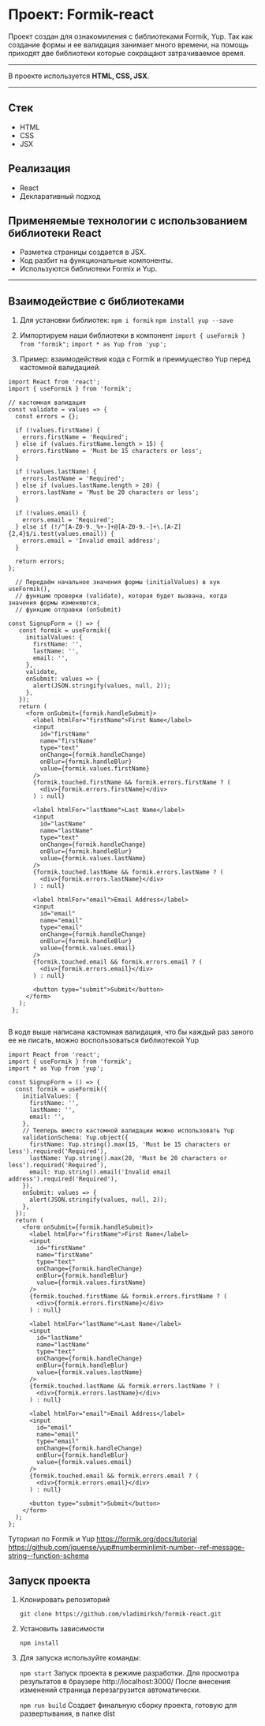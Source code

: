 # Проект: Formik-react

Проект создан для ознакомиления c библиотеками Formik, Yup.
Так как cоздание формы и ее валидация занимает много времени, на помощь приходят две библиотеки которые сокращают затрачиваемое время.

____
В проекте используется **HTML, CSS, JSX**.

___
## Стек
+ HTML
+ CSS
+ JSX


## Реализация
+ React
+ Декларативный подход


## Применяемые технологии с использованием библиотеки React
+ Разметка страницы создается в JSX.
+ Код разбит на функциональные компоненты.
+ Используются библиотеки Formix и Yup.

___
## Взаимодействие с библиотеками ##
1. Для установки библиотек:
  ```npm i formik```
  ```npm install yup --save```

2. Импортируем наши библиотеки в компонент
  ```import { useFormik } from "formik";```
  ```import * as Yup from 'yup'; ```

3. Пример: взаимодействия кода с Formik и преимущество Yup перед кастомной валидацией.
```
import React from 'react';
import { useFormik } from 'formik';

// кастомная валидация
const validate = values => {
  const errors = {};

  if (!values.firstName) {
    errors.firstName = 'Required';
  } else if (values.firstName.length > 15) {
    errors.firstName = 'Must be 15 characters or less';
  }

  if (!values.lastName) {
    errors.lastName = 'Required';
  } else if (values.lastName.length > 20) {
    errors.lastName = 'Must be 20 characters or less';
  }

  if (!values.email) {
    errors.email = 'Required';
  } else if (!/^[A-Z0-9._%+-]+@[A-Z0-9.-]+\.[A-Z]{2,4}$/i.test(values.email)) {
    errors.email = 'Invalid email address';
  }

  return errors;
};

  // Передаём начальное значения формы (initialValues) в хук useFormik(), 
  // функцию проверки (validate), которая будет вызвана, когда значения формы изменяются, 
  // функцию отправки (onSubmit)

const SignupForm = () => {
   const formik = useFormik({
     initialValues: {
       firstName: '',
       lastName: '',
       email: '',
     },
     validate,
     onSubmit: values => {
       alert(JSON.stringify(values, null, 2));
     },
   });
   return (
     <form onSubmit={formik.handleSubmit}>
       <label htmlFor="firstName">First Name</label>
       <input
         id="firstName"
         name="firstName"
         type="text"
         onChange={formik.handleChange}
         onBlur={formik.handleBlur}
         value={formik.values.firstName}
       />
       {formik.touched.firstName && formik.errors.firstName ? (
         <div>{formik.errors.firstName}</div>
       ) : null}
 
       <label htmlFor="lastName">Last Name</label>
       <input
         id="lastName"
         name="lastName"
         type="text"
         onChange={formik.handleChange}
         onBlur={formik.handleBlur}
         value={formik.values.lastName}
       />
       {formik.touched.lastName && formik.errors.lastName ? (
         <div>{formik.errors.lastName}</div>
       ) : null}
 
       <label htmlFor="email">Email Address</label>
       <input
         id="email"
         name="email"
         type="email"
         onChange={formik.handleChange}
         onBlur={formik.handleBlur}
         value={formik.values.email}
       />
       {formik.touched.email && formik.errors.email ? (
         <div>{formik.errors.email}</div>
       ) : null}
 
       <button type="submit">Submit</button>
     </form>
   );
 };
 
```

В коде выше написана кастомная валидация, что бы каждый раз заного ее не писать, можно воспользоваться библиотекой Yup 

```
import React from 'react';
import { useFormik } from 'formik';
import * as Yup from 'yup';

const SignupForm = () => {
  const formik = useFormik({
    initialValues: {
      firstName: '',
      lastName: '',
      email: '',
    },
    // Тееперь вместо кастомной валидации можно использовать Yup 
    validationSchema: Yup.object({
      firstName: Yup.string().max(15, 'Must be 15 characters or less').required('Required'),
      lastName: Yup.string().max(20, 'Must be 20 characters or less').required('Required'),
      email: Yup.string().email('Invalid email address').required('Required'),
    }),
    onSubmit: values => {
      alert(JSON.stringify(values, null, 2));
    },
  });
  return (
    <form onSubmit={formik.handleSubmit}>
      <label htmlFor="firstName">First Name</label>
      <input
        id="firstName"
        name="firstName"
        type="text"
        onChange={formik.handleChange}
        onBlur={formik.handleBlur}
        value={formik.values.firstName}
      />
      {formik.touched.firstName && formik.errors.firstName ? (
        <div>{formik.errors.firstName}</div>
      ) : null}

      <label htmlFor="lastName">Last Name</label>
      <input
        id="lastName"
        name="lastName"
        type="text"
        onChange={formik.handleChange}
        onBlur={formik.handleBlur}
        value={formik.values.lastName}
      />
      {formik.touched.lastName && formik.errors.lastName ? (
        <div>{formik.errors.lastName}</div>
      ) : null}

      <label htmlFor="email">Email Address</label>
      <input
        id="email"
        name="email"
        type="email"
        onChange={formik.handleChange}
        onBlur={formik.handleBlur}
        value={formik.values.email}
      />
      {formik.touched.email && formik.errors.email ? (
        <div>{formik.errors.email}</div>
      ) : null}

      <button type="submit">Submit</button>
    </form>
  );
};
```
Туториал по Formik и Yup
https://formik.org/docs/tutorial
https://github.com/jquense/yup#numberminlimit-number--ref-message-string--function-schema

## Запуск проекта ##

1. Клонировать репозиторий

    ```git clone https://github.com/vladimirksh/formik-react.git```

2. Установить зависимости

    ```npm install```

3. Для запуска используйте команды:

    ```npm start```
  Запуск проекта в режиме разработки. Для просмотра результатов в браузере http://localhost:3000/ После внесения изменений страница перезагрузится автоматически.

    ```npm run build```
  Создает финальную сборку проекта, готовую для развертывания, в папке dist